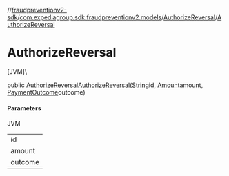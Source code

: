 //[fraudpreventionv2-sdk](../../../index.md)/[com.expediagroup.sdk.fraudpreventionv2.models](../index.md)/[AuthorizeReversal](index.md)/[AuthorizeReversal](-authorize-reversal.md)

# AuthorizeReversal

[JVM]\

public [AuthorizeReversal](index.md)[AuthorizeReversal](-authorize-reversal.md)([String](https://docs.oracle.com/javase/8/docs/api/java/lang/String.html)id, [Amount](../-amount/index.md)amount, [PaymentOutcome](../-payment-outcome/index.md)outcome)

#### Parameters

JVM

| |
|---|
| id |
| amount |
| outcome |
